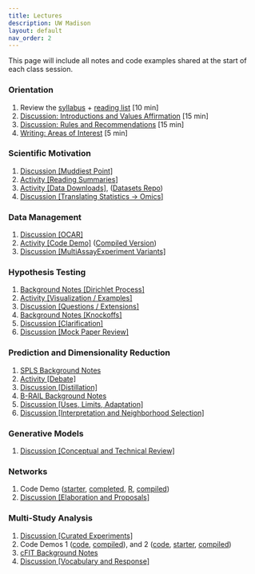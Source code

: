 ```yaml
---
title: Lectures
description: UW Madison
layout: default
nav_order: 2
---
```


This page will include all notes and code examples shared at the start of each
class session.

### Orientation

1. Review the [syllabus](https://krisrs1128.github.io/stat992_s23/assets/syllabus.docx) + [reading list](https://docs.google.com/document/d/11-UvYVtin4n9bVEdK8AH3vAGQCgNDaXWifPGYRlSZFA/edit) [10 min]
1. [Discussion: Introductions and Values Affirmation](https://docs.google.com/document/d/1qei_7yL6ZZBCFo95BvrBAUBlaqE73yYLudaabzO4UAg/edit) [15 min]
1. [Discussion: Rules and Recommendations](https://docs.google.com/document/d/1qei_7yL6ZZBCFo95BvrBAUBlaqE73yYLudaabzO4UAg/edit) [15 min]
1. [Writing: Areas of Interest](https://docs.google.com/document/d/1qei_7yL6ZZBCFo95BvrBAUBlaqE73yYLudaabzO4UAg/edit) [5 min]

### Scientific Motivation

1. [Discussion [Muddiest Point]](https://docs.google.com/document/d/1QV2x5Z-5ZZUM0XVGtIKlFPZJUbyVncTTQ-9aSVUyKgk/edit#bookmark=id.kar8hntyhhfj)
1. [Activity [Reading Summaries]](https://docs.google.com/document/d/1QV2x5Z-5ZZUM0XVGtIKlFPZJUbyVncTTQ-9aSVUyKgk/edit#bookmark=id.yhscfqjtz2gc)
1. [Activity [Data Downloads]](https://docs.google.com/document/d/1QV2x5Z-5ZZUM0XVGtIKlFPZJUbyVncTTQ-9aSVUyKgk/edit#bookmark=id.laoj8rp2qfi6), ([Datasets Repo](https://github.com/krisrs1128/multiomics_data))
1. [Discussion [Translating Statistics -> Omics]](https://docs.google.com/document/d/1QV2x5Z-5ZZUM0XVGtIKlFPZJUbyVncTTQ-9aSVUyKgk/edit#bookmark=id.gvcb046dyo0b)

### Data Management

1. [Discussion [OCAR]](https://docs.google.com/document/d/1uaYiHyvswkCd6wPEAdutD2uxcF0l6NJOCUg07oDJgGM/edit#bookmark=id.fj752x5nvi65)
1. [Activity [Code Demo]](https://github.com/krisrs1128/stat992_s23/blob/main/activities/demo3-1.Rmd) ([Compiled Version](https://krisrs1128.github.io/stat992_s23/activities/demo3-1.html))
1. [Discussion [MultiAssayExperiment Variants]](https://docs.google.com/document/d/1uaYiHyvswkCd6wPEAdutD2uxcF0l6NJOCUg07oDJgGM/edit#bookmark=id.xwwl4hno1whv)

### Hypothesis Testing

1. [Background Notes [Dirichlet Process]](https://jamboard.google.com/d/1Z7OHGm0SK49fsB0iNMS1D6DnsItFHdEg3XeXvuxN95E/edit?usp=sharing)
1. [Activity [Visualization / Examples]](https://docs.google.com/document/d/1Jak0jEiu94uQ7YuX-8_KmOtACzhMEUVb3HsclLkTBss/edit#bookmark=id.fmth1c1x6gya)
1. [Discussion [Questions / Extensions]](https://docs.google.com/document/d/1Jak0jEiu94uQ7YuX-8_KmOtACzhMEUVb3HsclLkTBss/edit#bookmark=id.hqbgdadrkv22)
1. [Background Notes [Knockoffs]](https://jamboard.google.com/d/1xcueivNKV4WW0K6fMYQtO-V28uAu-Wz1M3My1WeLyHM/viewer?f=2)
1. [Discussion [Clarification]](https://docs.google.com/document/d/1VXoR2PE0OIjNcnlzFBK-7wXC1QOyhzjphqVl9ncwyQ0/edit#bookmark=id.e9fz3udyw4vy)
1. [Discussion [Mock Paper Review]](https://docs.google.com/document/d/1VXoR2PE0OIjNcnlzFBK-7wXC1QOyhzjphqVl9ncwyQ0/edit#bookmark=id.j2ihka8j41hj)

### Prediction and Dimensionality Reduction
1. [SPLS Background Notes](https://jamboard.google.com/d/1UBdvOJyYc1YnEM3l5SibQrfwu94bYCnLpRmULGdAkSs/edit?usp=sharing)
1. [Activity [Debate]](https://docs.google.com/document/d/1d4LBcbONyynuut-oElpitGa2yauJummvfZaglVQFP9Q/edit#bookmark=id.ol1vlxddfnpc)
1. [Discussion [Distillation]](https://docs.google.com/document/d/1d4LBcbONyynuut-oElpitGa2yauJummvfZaglVQFP9Q/edit#bookmark=id.gne6csyvuhj)
1. [B-RAIL Background Notes](https://jamboard.google.com/d/1TIJ9giMSVE1wmePy-XMEBSMqaTsisAlxwUdpR5Tg7uU/viewer?f=3)
1. [Discussion [Uses, Limits, Adaptation]](https://docs.google.com/document/d/1Nc-raWcAmbcEsU_ULcjDuKYgqYBM15J4JiLvh6FJ7_4/edit?usp=sharing)
1. [Discussion [Interpretation and Neighborhood Selection]](https://docs.google.com/document/d/1ksfYvuzrUQNegQLZyAb_O5yZJXLwA5BkufwghivS09E/edit#)

### Generative Models

1. [Discussion [Conceptual and Technical Review]](https://docs.google.com/document/d/1Wg4X6MktiRdDUS44SVyaOS37Yuly3yDHUyKtgDPLUVc/edit)

### Networks

1. Code Demo ([starter](https://github.com/krisrs1128/stat992_s23/blob/main/activities/brail-starter.Rmd), [completed](https://github.com/krisrs1128/stat992_s23/blob/main/activities/brail.Rmd), [R](https://github.com/krisrs1128/stat992_s23/blob/main/activities/brail.R), [compiled](https://github.com/krisrs1128/stat992_s23/raw/main/activities/brail.pdf))
1. [Discussion [Elaboration and Proposals]](https://docs.google.com/document/d/1PlElzXfmOIDSkYDYrH-tDxl8EhQXjKuOn_iOOplgtBg/edit?usp=sharing)

### Multi-Study Analysis
1. [Discussion [Curated Experiments]](https://docs.google.com/document/d/1R-lNGAOdHwrcUkoOxsj12w_Ygk698BdT24s-cB0THSo/edit)
1. Code Demos 1 ([code](https://github.com/krisrs1128/stat992_s23/blob/main/activities/demo12-1.Rmd), [compiled](https://github.com/krisrs1128/stat992_s23/blob/main/activities/demo12-1.pdf)), and 2 ([code](https://github.com/krisrs1128/stat992_s23/blob/main/activities/demo12-2.Rmd), [starter](https://github.com/krisrs1128/stat992_s23/blob/main/activities/demo12-2-starter.Rmd), [compiled](https://github.com/krisrs1128/stat992_s23/blob/main/activities/demo12-2.pdf))
1. [cFIT Background Notes](https://jamboard.google.com/d/1QgMLXxUzuOppK-G53LVkg_526WdH53iyyzRj5U2hZVY/viewer?f=0)
1. [Discussion [Vocabulary and Response]](https://docs.google.com/document/d/1c1yTNTUukbZcQDvdkWeUiW2Ntx9V9jc95xUTuyjBbEk/edit)